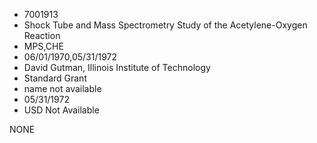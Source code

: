 * 7001913
* Shock Tube and Mass Spectrometry Study of the     Acetylene-Oxygen Reaction
* MPS,CHE
* 06/01/1970,05/31/1972
* David Gutman, Illinois Institute of Technology
* Standard Grant
*   name not available
* 05/31/1972
* USD Not Available

NONE